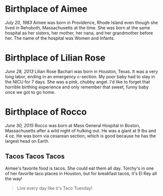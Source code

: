 # Birthplace of Aimee

_July 20, 1983_
Aimee was born in Providence, Rhode Island even though she lived in Rehoboth, Massachusetts at the time. She was born at the same hospital as her sisters, her mother, her nana, and her grandmother before her. The name of the hospital was Women and Infants.

# Birthplace of Lilian Rose

_June 28, 2013_
Lilian Rose Bachari was born in Houston, Texas. It was a very long labor, ending in an emergency c-section. My poor baby had to stay in the NICU for 7 days. She was a pink, chubby angel. I'd like to forget that horrible birthing experience and only remember that sweet, funny baby once we got to go home.

# Birthplace of Rocco

_June 30, 2015_
Rocco was born at Mass General Hospital in Boston, Massachusetts after a wild night of hulking out. He was a giant at 9 lbs and 4 oz. He was born via cesarean section, which is good because he has the largest head on Earth.


## Tacos Tacos Tacos

Aimee's favorite food is tacos. She could eat them all day. Torchy's in one of her favorite taco places in Houston, but for breakfast tacos, it's El Rey all the way!
> Live every day like it's Taco Tuesday!
